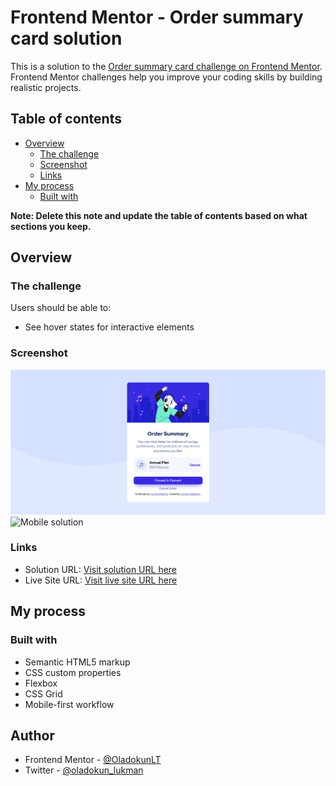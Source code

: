 # Frontend Mentor - Order summary card solution

This is a solution to the [Order summary card challenge on Frontend Mentor](https://www.frontendmentor.io/challenges/order-summary-component-QlPmajDUj). Frontend Mentor challenges help you improve your coding skills by building realistic projects. 

## Table of contents

- [Overview](#overview)
  - [The challenge](#the-challenge)
  - [Screenshot](#screenshot)
  - [Links](#links)
- [My process](#my-process)
  - [Built with](#built-with)
  

**Note: Delete this note and update the table of contents based on what sections you keep.**

## Overview

### The challenge

Users should be able to:

- See hover states for interactive elements

### Screenshot

![Desktop solution](./solution-screenshots/desktop.png)
![Mobile solution](./solution-screenshots/mobile.png.png)


### Links

- Solution URL: [Visit solution URL here](https://github.com/OladokunLT/order-summary)
- Live Site URL: [Visit live site URL here](https://oladokunlt.github.io/order-summary)

## My process

### Built with

- Semantic HTML5 markup
- CSS custom properties
- Flexbox
- CSS Grid
- Mobile-first workflow


## Author

- Frontend Mentor - [@OladokunLT](https://www.frontendmentor.io/profile/OladokunLT)
- Twitter - [@oladokun_lukman](https://www.twitter.com/oladokun_lukman)


